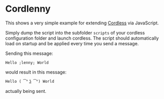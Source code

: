 # Cordlenny

This shows a very simple example for extending
[Cordless](https://github.com/Bios-Marcel/cordless) via JavaScript.

Simply dump the script into the subfolder `scripts` of your cordless configuration
folder and launch cordless. The script should automatically load on startup and
be applied every time you send a message.

Sending this message:

```
Hello ;lenny; World
```

would result in this message:

```
Hello ( ͡° ͜ʖ ͡°) World
```

actually being sent.
